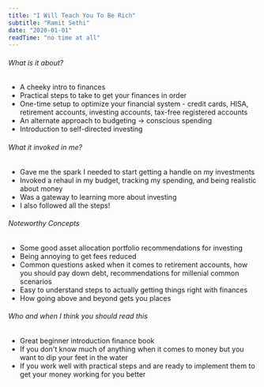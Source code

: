 ```yaml
---
title: "I Will Teach You To Be Rich"
subtitle: "Ramit Sethi"
date: "2020-01-01"
readTime: "no time at all"
---
```


###### What is it about?

- A cheeky intro to finances
- Practical steps to take to get your finances in order
- One-time setup to optimize your financial system - credit cards, HISA, retirement accounts, investing accounts, tax-free registered accounts
- An alternate approach to budgeting → conscious spending
- Introduction to self-directed investing

###### What it invoked in me?

- Gave me the spark I needed to start getting a handle on my investments
- Invoked a rehaul in my budget, tracking my spending, and being realistic about money
- Was a gateway to learning more about investing
- I also followed all the steps!

###### Noteworthy Concepts

- Some good asset allocation portfolio recommendations for investing
- Being annoying to get fees reduced
- Common questions asked when it comes to retirement accounts, how you should pay down debt, recommendations for millenial common scenarios
- Easy to understand steps to actually getting things right with finances
- How going above and beyond gets you places

###### Who and when I think you should read this

- Great beginner introduction finance book
- If you don't know much of anything when it comes to money but you want to dip your feet in the water
- If you work well with practical steps and are ready to implement them to get your money working for you better
